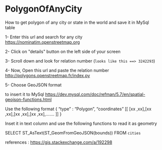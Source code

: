 # PolygonOfAnyCity
How to get polygon of any city or state in the world and save it in MySql table

1- Enter this url and search for any city
https://nominatim.openstreetmap.org


2- Click on "details" button on the left side of your screen

3- Scroll down and look for relation number (`looks like this ==> 3242293`)

4- Now, Open this url and paste the relation number
http://polygons.openstreetmap.fr/index.py

5- Choose GeoJSON format

to insert it to MySql
https://dev.mysql.com/doc/refman/5.7/en/spatial-geojson-functions.html

Use the following format
{
“type” : “Polygon”,
“coordinates” [[
[xx ,xx],[xx ,xx],[xx ,xx],[xx ,xx],…….
]]
}

Inset it in text column and use the following functions to read it as geometry  

SELECT ST_AsText(ST_GeomFromGeoJSON(bounds)) FROM `cities`



references :
https://gis.stackexchange.com/a/192298


